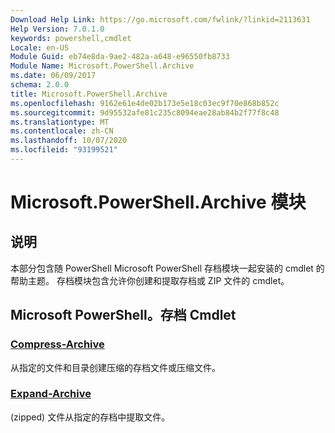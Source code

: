 ```yaml
---
Download Help Link: https://go.microsoft.com/fwlink/?linkid=2113631
Help Version: 7.0.1.0
keywords: powershell,cmdlet
Locale: en-US
Module Guid: eb74e8da-9ae2-482a-a648-e96550fb8733
Module Name: Microsoft.PowerShell.Archive
ms.date: 06/09/2017
schema: 2.0.0
title: Microsoft.PowerShell.Archive
ms.openlocfilehash: 9162e61e4de02b173e5e18c03ec9f70e868b852c
ms.sourcegitcommit: 9d95532afe81c235c8094eae28ab84b2f77f8c48
ms.translationtype: MT
ms.contentlocale: zh-CN
ms.lasthandoff: 10/07/2020
ms.locfileid: "93199521"
---
```

# Microsoft.PowerShell.Archive 模块

## 说明

本部分包含随 PowerShell Microsoft PowerShell 存档模块一起安装的 cmdlet 的帮助主题。 存档模块包含允许你创建和提取存档或 ZIP 文件的 cmdlet。

## Microsoft PowerShell。存档 Cmdlet

### [Compress-Archive](Compress-Archive.md)
从指定的文件和目录创建压缩的存档文件或压缩文件。

### [Expand-Archive](Expand-Archive.md)
 (zipped) 文件从指定的存档中提取文件。
